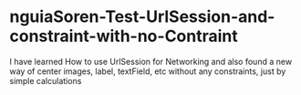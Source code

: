 # nguiaSoren-Test-UrlSession-and-constraint-with-no-Contraint
I have learned How to use UrlSession for Networking and also found a new way of center images, label, textField, etc without any constraints, just by simple calculations
